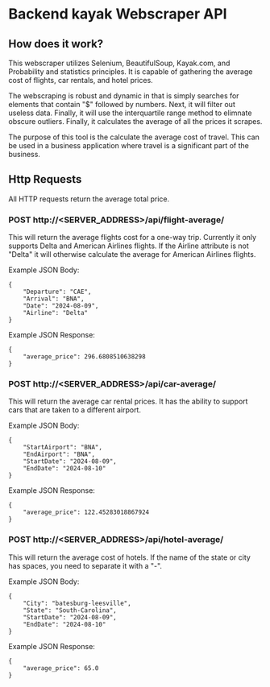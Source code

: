 # Backend kayak Webscraper API

## How does it work?

This webscraper utilizes Selenium, BeautifulSoup, Kayak.com, and Probability and statistics principles.
It is capable of gathering the average cost of flights, car rentals, and hotel prices.

The webscraping is robust and dynamic in that is simply searches for elements that contain "$" followed by numbers.
Next, it will filter out useless data. Finally, it will use the interquartile range method to elimnate obscure outliers.
Finally, it calculates the average of all the prices it scrapes.

The purpose of this tool is the calculate the average cost of travel. This can be used in a business application where travel is a significant part of the business.

## Http Requests

All HTTP requests return the average total price.

### POST http://<SERVER_ADDRESS>/api/flight-average/

This will return the average flights cost for a one-way trip. Currently it only supports Delta and American Airlines flights.
If the Airline attribute is not "Delta" it will otherwise calculate the average for American Airlines flights.

Example JSON Body:

```
{
    "Departure": "CAE",
    "Arrival": "BNA",
    "Date": "2024-08-09",
    "Airline": "Delta"
}
```

Example JSON Response:

```
{
    "average_price": 296.6808510638298
}
```

### POST http://<SERVER_ADDRESS>/api/car-average/

This will return the average car rental prices. It has the ability to support cars that are taken to a different airport.

Example JSON Body:

```
{
    "StartAirport": "BNA",
    "EndAirport": "BNA",
    "StartDate": "2024-08-09",
    "EndDate": "2024-08-10"
}
```

Example JSON Response:

```
{
    "average_price": 122.45283018867924
}
```

### POST http://<SERVER_ADDRESS>/api/hotel-average/

This will return the average cost of hotels. If the name of the state or city has spaces, you need to separate it with a "-".

Example JSON Body:

```
{
    "City": "batesburg-leesville",
    "State": "South-Carolina",
    "StartDate": "2024-08-09",
    "EndDate": "2024-08-10"
}
```

Example JSON Response:

```
{
    "average_price": 65.0
}
```
